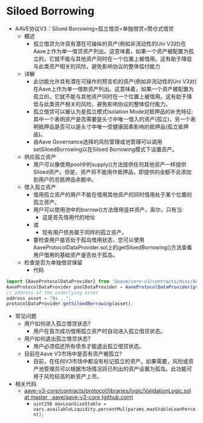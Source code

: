 # Siloed Borrowing

* AAVE协议V3：Siloed Borrowing=孤立借贷=单独借贷=筒仓式借贷 
  * 概述 
    * 孤立借贷允许具有潜在可操纵的资产(例如非流动性的Uni V3对)在Aave上作为单一借贷资产列出。这意味着，如果一个资产被配置为孤立的，它就不能与其他资产同时在一个位置上被借用。这有助于降低与此类资产相关的风险，避免影响协议的整体偿付能力 
  * 详解 
    * 此功能允许具有潜在可操作的预言机的资产(例如非流动性的Uni V3对)在Aave上作为单一借款资产列出。这意味着，如果一个资产被配置为孤立的，它就不能与其他资产同时在一个位置上被借用。这有助于降低与此类资产相关的风险，避免影响协议的整体偿付能力。 
    * 孤立借贷可以被认为是孤立模式Isolation Mode对抵押品的补充特征:其中一个表明资产是否需要是头寸中唯一借入的资产(孤立)，另一个表明抵押品是否可以是头寸中唯一受健康因素影响的抵押品(孤立抵押品)。 
    * 由Aave Governance选择的风险管理或池管理可以调用setSiloedBorrowing以在Siloed Borrowing模式下设置资产。 
  * 供应孤立资产 
    * 用户可以像使用pool中的supply()方法提供任何其他资产一样提供Siloed资产。但是，资产将不能用作抵押品，即提供的金额不会添加到用户的总抵押品余额中。 
  * 借入孤立资产 
    * 借用孤立资产的用户不能在借用其他资产的同时借用处于某个位置的孤立资产。 
    * 用户可以使用池中的borrow()方法借用竖井资产。索尔，只有当: 
      * 这是首先借用代的地址 
    * 或 
      * 现有用户债务属于同样的孤立资产。 
    * 要检查用户是否处于孤岛借用状态，您可以使用AaveProtocolDataProvider.sol上的getSiloedBorrowing()方法查看用户借用的基础资产是否处于孤岛。 
  * 检查是否为单独借贷保留 
    * 代码
```js
import {AaveProtocolDataProvider} from '@aave/core-v3/contracts/misc/AaveProtocolDataProvider.sol'; 
AaveProtocolDataProvider poolDataProvider = AaveProtocolDataProvider(provider.getPoolDataProvider()); 
// address of the underlying asset 
address asset = "0x..."; 
protocolDataProvider.getSiloedBorrowing(asset);
```

* 常见问题 
  * 用户如何进入孤立借贷状态? 
    * 用户在首次成功借用孤立资产时自动进入孤立借贷状态。 
  * 用户如何退出孤立借贷状态? 
    * 用户必须偿还所有债务才能退出孤立借贷状态。 
  * 目前在Aave V3市场中是否有资产被孤立? 
    * 目前，在任何V3市场中都没有标记孤立的资产。如果需要，风险或资产池管理员可以根据市场情况将已列出的资产设置为孤岛。此功能可用于风险较高的新资产上市。 
* 相关代码 
  * [aave-v3-core/contracts/protocol/libraries/logic/ValidationLogic.sol at master · aave/aave-v3-core (github.com)](https://github.com/aave/aave-v3-core/blob/master/contracts/protocol/libraries/logic/ValidationLogic.sol#L292)
    * `uint256 maxLoanSizeStable = vars.availableLiquidity.percentMul(params.maxStableLoanPercent);`
